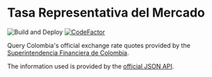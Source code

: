 # Tasa Representativa del Mercado

![Build and Deploy](https://github.com/mauriciorobayo/tasa-representativa-del-mercado/workflows/Build%20and%20Deploy/badge.svg)
[![CodeFactor](https://www.codefactor.io/repository/github/mauriciorobayo/tasa-representativa-del-mercado/badge)](https://www.codefactor.io/repository/github/mauriciorobayo/tasa-representativa-del-mercado)

Query Colombia's official exchange rate quotes provided by the [Superintendencia Financiera de Colombia](https://www.superfinanciera.gov.co/).

The information used is provided by the [official JSON API](https://dev.socrata.com/foundry/www.datos.gov.co/32sa-8pi3).
